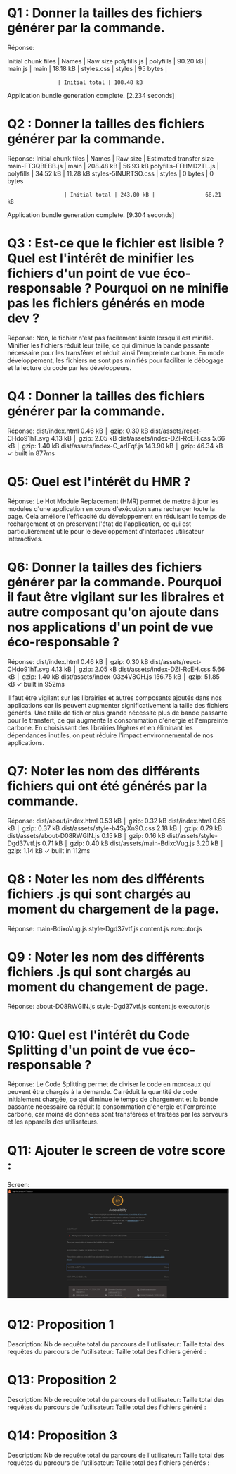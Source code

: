 # Q1 : Donner la tailles des fichiers générer par la commande.
Réponse:

Initial chunk files | Names         |  Raw size
polyfills.js        | polyfills     |  90.20 kB | 
main.js             | main          |  18.18 kB | 
styles.css          | styles        |  95 bytes | 

                    | Initial total | 108.48 kB

Application bundle generation complete. [2.234 seconds]

# Q2 : Donner la tailles des fichiers générer par la commande.
Réponse:
Initial chunk files   | Names         |  Raw size | Estimated transfer size
main-FT3QBEBB.js      | main          | 208.48 kB |                56.93 kB
polyfills-FFHMD2TL.js | polyfills     |  34.52 kB |                11.28 kB
styles-5INURTSO.css   | styles        |   0 bytes |                 0 bytes

                      | Initial total | 243.00 kB |                68.21 kB

Application bundle generation complete. [9.304 seconds]

# Q3 : Est-ce que le fichier est lisible ? Quel est l'intérêt de minifier les fichiers d'un point de vue éco-responsable ? Pourquoi on ne minifie pas les fichiers générés en mode dev ?
Réponse:
Non, le fichier n'est pas facilement lisible lorsqu'il est minifié. Minifier les fichiers réduit leur taille, ce qui diminue la bande passante nécessaire pour les transférer et réduit ainsi l'empreinte carbone. En mode développement, les fichiers ne sont pas minifiés pour faciliter le débogage et la lecture du code par les développeurs.

# Q4 : Donner la tailles des fichiers générer par la commande.
Réponse:
dist/index.html                   0.46 kB │ gzip:  0.30 kB
dist/assets/react-CHdo91hT.svg    4.13 kB │ gzip:  2.05 kB
dist/assets/index-DZl-RcEH.css    5.66 kB │ gzip:  1.40 kB
dist/assets/index-C_arIFqf.js   143.90 kB │ gzip: 46.34 kB
✓ built in 877ms

# Q5: Quel est l'intérêt du HMR ?
Réponse:
Le Hot Module Replacement (HMR) permet de mettre à jour les modules d'une application en cours d'exécution sans recharger toute la page. Cela améliore l'efficacité du développement en réduisant le temps de rechargement et en préservant l'état de l'application, ce qui est particulièrement utile pour le développement d'interfaces utilisateur interactives.

# Q6: Donner la tailles des fichiers générer par la commande. Pourquoi il faut être vigilant sur les libraires et autre composant qu'on ajoute dans nos applications d'un point de vue éco-responsable ?
Réponse:
dist/index.html                   0.46 kB │ gzip:  0.30 kB
dist/assets/react-CHdo91hT.svg    4.13 kB │ gzip:  2.05 kB
dist/assets/index-DZl-RcEH.css    5.66 kB │ gzip:  1.40 kB
dist/assets/index-03z4V8OH.js   156.75 kB │ gzip: 51.85 kB
✓ built in 952ms

Il faut être vigilant sur les librairies et autres composants ajoutés dans nos applications car ils peuvent augmenter significativement la taille des fichiers générés. Une taille de fichier plus grande nécessite plus de bande passante pour le transfert, ce qui augmente la consommation d'énergie et l'empreinte carbone. En choisissant des librairies légères et en éliminant les dépendances inutiles, on peut réduire l'impact environnemental de nos applications.


# Q7: Noter les nom des différents fichiers qui ont été générés par la commande.
Réponse:
dist/about/index.html           0.53 kB │ gzip: 0.32 kB
dist/index.html                 0.65 kB │ gzip: 0.37 kB
dist/assets/style-b4SyXn9O.css  2.18 kB │ gzip: 0.79 kB
dist/assets/about-D08RWGIN.js   0.15 kB │ gzip: 0.16 kB
dist/assets/style-Dgd37vtf.js   0.71 kB │ gzip: 0.40 kB
dist/assets/main-BdixoVug.js    3.20 kB │ gzip: 1.14 kB
✓ built in 112ms


# Q8 : Noter les nom des différents fichiers .js qui sont chargés au moment du chargement de la page.
Réponse:
main-BdixoVug.js
style-Dgd37vtf.js
content.js
executor.js

# Q9 : Noter les nom des différents fichiers .js qui sont chargés au moment du changement de page.
Réponse:
about-D08RWGIN.js
style-Dgd37vtf.js
content.js
executor.js

# Q10: Quel est l'intérêt du Code Splitting d'un point de vue éco-responsable ?
Réponse:
Le Code Splitting permet de diviser le code en morceaux qui peuvent être chargés à la demande. Ca réduit la quantité de code initialement chargée, ce qui diminue le temps de chargement et la bande passante nécessaire ca réduit la consommation d'énergie et l'empreinte carbone, car moins de données sont transférées et traitées par les serveurs et les appareils des utilisateurs.



# Q11: Ajouter le screen de votre score :
Screen:
![alt text]({AA7CD506-2469-4BBD-9F67-DA86C019EFB6}.png)

# Q12:  Proposition 1
Description:
Nb de requête total du parcours de l'utilisateur:
Taille total des requêtes du parcours de l'utilisateur:
Taille total des fichiers généré :

# Q13:  Proposition 2
Description:
Nb de requête total du parcours de l'utilisateur:
Taille total des requêtes du parcours de l'utilisateur:
Taille total des fichiers généré :

# Q14:  Proposition 3
Description:
Nb de requête total du parcours de l'utilisateur:
Taille total des requêtes du parcours de l'utilisateur:
Taille total des fichiers générés :